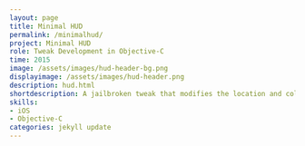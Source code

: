 ```yaml
---
layout: page
title: Minimal HUD
permalink: /minimalhud/
project: Minimal HUD
role: Tweak Development in Objective-C
time: 2015
image: /assets/images/hud-header-bg.png
displayimage: /assets/images/hud-header.png
description: hud.html
shortdescription: A jailbroken tweak that modifies the location and color of the volume HUD, written in Objective C.
skills:
- iOS
- Objective-C
categories: jekyll update
---
```

